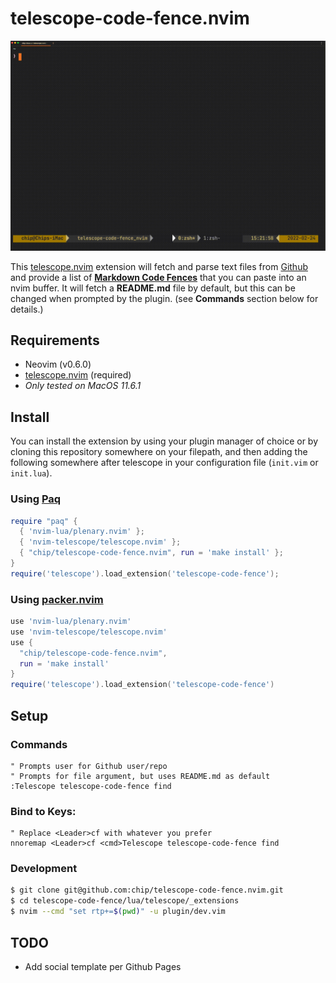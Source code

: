 # telescope-code-fence.nvim

![telescope-code-fence.nvim DEMO](assets/telescope-code-fence-demo.gif "telescope-code-fence.nvim DEMO")

This [telescope.nvim](https://github.com/nvim-telescope/telescope.nvim)
extension will fetch and parse text files from [Github](https://github.com)
and provide a list of **[Markdown Code
Fences](https://docs.github.com/en/get-started/writing-on-github/working-with-advanced-formatting/creating-and-highlighting-code-blocks)**
that you can paste into an nvim buffer. It will fetch a **README.md** file by
default, but this can be changed when prompted by the plugin.
(see **Commands** section below for details.)

## Requirements

- Neovim (v0.6.0)
- [telescope.nvim](https://github.com/nvim-telescope/telescope.nvim) (required)
- *Only tested on MacOS 11.6.1*

## Install

You can install the extension by using your plugin manager of choice or by
cloning this repository somewhere on your filepath, and then adding the
following somewhere after telescope in your configuration file (`init.vim` or
`init.lua`).

### Using [Paq](https://github.com/savq/paq-nvim)
```lua
require "paq" {
  { 'nvim-lua/plenary.nvim' };
  { 'nvim-telescope/telescope.nvim' };
  { "chip/telescope-code-fence.nvim", run = 'make install' };
}
require('telescope').load_extension('telescope-code-fence');
```

### Using [packer.nvim](https://github.com/wbthomason/packer.nvim)
```lua
use 'nvim-lua/plenary.nvim'
use 'nvim-telescope/telescope.nvim'
use {
  "chip/telescope-code-fence.nvim",
  run = 'make install'
}
require('telescope').load_extension('telescope-code-fence')
```
## Setup

### Commands

```vim
" Prompts user for Github user/repo
" Prompts for file argument, but uses README.md as default
:Telescope telescope-code-fence find
```

### Bind to Keys:

```vim
" Replace <Leader>cf with whatever you prefer
nnoremap <Leader>cf <cmd>Telescope telescope-code-fence find
```

### Development

```zsh
$ git clone git@github.com:chip/telescope-code-fence.nvim.git
$ cd telescope-code-fence/lua/telescope/_extensions
$ nvim --cmd "set rtp+=$(pwd)" -u plugin/dev.vim
```
## TODO

* Add social template per Github Pages
